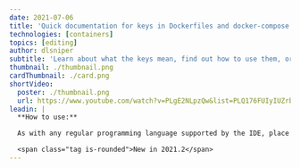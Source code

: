 ```yaml
---
date: 2021-07-06
title: 'Quick documentation for keys in Dockerfiles and docker-compose.yaml files'
technologies: [containers]
topics: [editing]
author: dlsniper
subtitle: 'Learn about what the keys mean, find out how to use them, or what values they accept'
thumbnail: ./thumbnail.png
cardThumbnail: ./card.png
shortVideo:
  poster: ./thumbnail.png
  url: https://www.youtube.com/watch?v=PLgE2NLpzQw&list=PLQ176FUIyIUZrbrlz4AY1V8VzBJKZyVlW&index=95
leadin: |
  **How to use:**

  As with any regular programming language supported by the IDE, place the cursor on a key in a _Dockerfile_ or a _docker-compose.yaml_  then invoke the **Quick Documentation** feature via _Ctrl + Q on Windows/Linux_ or _F1 on macOS_ and learn more about the desired key.

  <span class="tag is-rounded">New in 2021.2</span>
---
```


